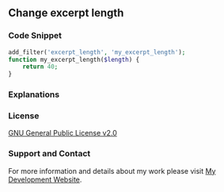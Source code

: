 ## Change excerpt length

### Code Snippet

```php
add_filter('excerpt_length', 'my_excerpt_length');
function my_excerpt_length($length) {
    return 40;
}
```
### Explanations

### License

[GNU General Public License v2.0](https://github.com/dedewiweka/snippets/blob/main/LICENSE)

### Support and Contact

For more information and details about my work please visit [My Development Website](https://dede.wiweka.com/development).